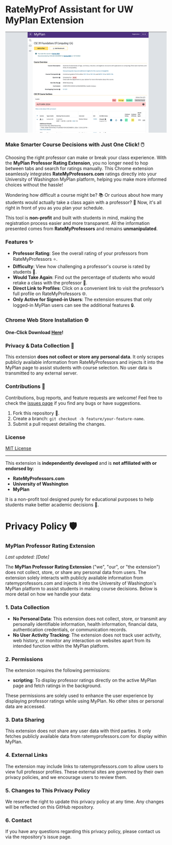 # RateMyProf Assistant for UW MyPlan Extension

![Demo](demo.png)

### Make Smarter Course Decisions with Just One Click! 🖱️

Choosing the right professor can make or break your class experience. With the **MyPlan Professor Rating Extension**, you no longer need to hop between tabs and search for ratings manually. This Chrome extension seamlessly integrates **RateMyProfessors.com** ratings directly into your University of Washington MyPlan platform, helping you make more informed choices without the hassle!

Wondering how difficult a course might be? 📚 Or curious about how many students would actually take a class again with a professor? 🤔 Now, it's all right in front of you as you plan your schedule.

This tool is **non-profit** and built with students in mind, making the registration process easier and more transparent. All the information presented comes from **RateMyProfessors** and remains **unmanipulated**.

### Features ✨

- **Professor Rating**: See the overall rating of your professors from RateMyProfessors ⭐.
- **Difficulty**: View how challenging a professor's course is rated by students 💪.
- **Would Take Again**: Find out the percentage of students who would retake a class with the professor 🔁.
- **Direct Link to Profiles**: Click on a convenient link to visit the professor’s full profile on RateMyProfessors 🌐.
- **Only Active for Signed-in Users**: The extension ensures that only logged-in MyPlan users can see the additional features 🔒.

### Chrome Web Store Installation ⚙️

#### One-Click Download [Here](https://chromewebstore.google.com/detail/ratemyprof-assistant-for/ofkeokbllkoiceaekhaljfjbjegahaej?authuser=0&hl=en)!

### Privacy & Data Collection 🔐

This extension **does not collect or store any personal data**. It only scrapes publicly available information from RateMyProfessors and injects it into the MyPlan page to assist students with course selection. No user data is transmitted to any external server.

### Contributions 🤝

Contributions, bug reports, and feature requests are welcome! Feel free to check the [issues page](https://github.com/your-username/myplan-professor-rating-extension/issues) if you find any bugs or have suggestions.

1. Fork this repository 🍴.
2. Create a branch: `git checkout -b feature/your-feature-name`.
3. Submit a pull request detailing the changes.

### License

[MIT License](LICENSE)

---

This extension is **independently developed** and is **not affiliated with or endorsed by**:
- **RateMyProfessors.com**
- **University of Washington**
- **MyPlan**

It is a non-profit tool designed purely for educational purposes to help students make better academic decisions 📘.

# Privacy Policy 🛡️

### MyPlan Professor Rating Extension

_Last updated: [Date]_

The **MyPlan Professor Rating Extension** ("we", "our", or "the extension") does not collect, store, or share any personal data from users. The extension solely interacts with publicly available information from ratemyprofessors.com and injects it into the University of Washington's MyPlan platform to assist students in making course decisions. Below is more detail on how we handle your data:

### 1. **Data Collection** 
- **No Personal Data**: This extension does not collect, store, or transmit any personally identifiable information, health information, financial data, authentication credentials, or communication records.
- **No User Activity Tracking**: The extension does not track user activity, web history, or monitor any interaction on websites apart from its intended function within the MyPlan platform.

### 2. **Permissions** 
The extension requires the following permissions:
- **scripting**: To display professor ratings directly on the active MyPlan page and fetch ratings in the background.

These permissions are solely used to enhance the user experience by displaying professor ratings while using MyPlan. No other sites or personal data are accessed.

### 3. **Data Sharing** 
This extension does not share any user data with third parties. It only fetches publicly available data from ratemyprofessors.com for display within MyPlan.

### 4. **External Links** 
The extension may include links to ratemyprofessors.com to allow users to view full professor profiles. These external sites are governed by their own privacy policies, and we encourage users to review them.

### 5. **Changes to This Privacy Policy** 
We reserve the right to update this privacy policy at any time. Any changes will be reflected on this GitHub repository.

### 6. **Contact** 
If you have any questions regarding this privacy policy, please contact us via the repository's issue page.
